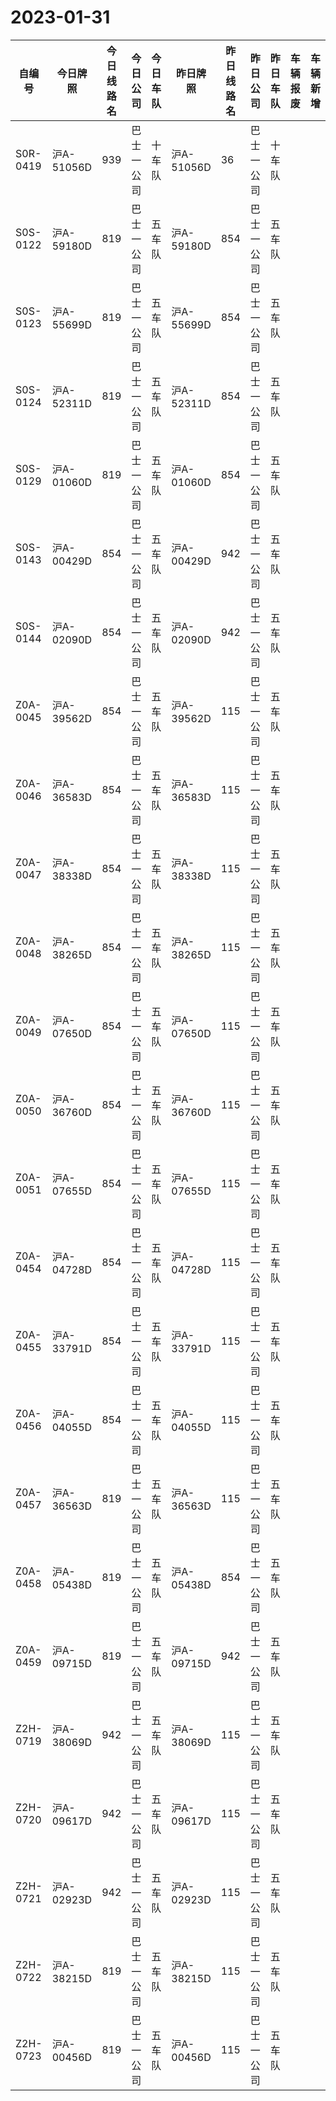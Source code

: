 # 2023-01-31
| 自编号      | 今日牌照      | 今日线路名 | 今日公司  | 今日车队 | 昨日牌照      | 昨日线路名 | 昨日公司  | 昨日车队 | 车辆报废 | 车辆新增 | 线路更改  | 车队更改 | 公司更改 | 牌照更改 |
|----------|-----------|-------|-------|------|-----------|-------|-------|------|------|------|-------|------|------|------|
| S0R-0419 | 沪A-51056D | 939   | 巴士一公司 | 十车队  | 沪A-51056D | 36    | 巴士一公司 | 十车队  |      |      | 3线路更改 |      |      |      |
| S0S-0122 | 沪A-59180D | 819   | 巴士一公司 | 五车队  | 沪A-59180D | 854   | 巴士一公司 | 五车队  |      |      | 3线路更改 |      |      |      |
| S0S-0123 | 沪A-55699D | 819   | 巴士一公司 | 五车队  | 沪A-55699D | 854   | 巴士一公司 | 五车队  |      |      | 3线路更改 |      |      |      |
| S0S-0124 | 沪A-52311D | 819   | 巴士一公司 | 五车队  | 沪A-52311D | 854   | 巴士一公司 | 五车队  |      |      | 3线路更改 |      |      |      |
| S0S-0129 | 沪A-01060D | 819   | 巴士一公司 | 五车队  | 沪A-01060D | 854   | 巴士一公司 | 五车队  |      |      | 3线路更改 |      |      |      |
| S0S-0143 | 沪A-00429D | 854   | 巴士一公司 | 五车队  | 沪A-00429D | 942   | 巴士一公司 | 五车队  |      |      | 3线路更改 |      |      |      |
| S0S-0144 | 沪A-02090D | 854   | 巴士一公司 | 五车队  | 沪A-02090D | 942   | 巴士一公司 | 五车队  |      |      | 3线路更改 |      |      |      |
| Z0A-0045 | 沪A-39562D | 854   | 巴士一公司 | 五车队  | 沪A-39562D | 115   | 巴士一公司 | 五车队  |      |      | 3线路更改 |      |      |      |
| Z0A-0046 | 沪A-36583D | 854   | 巴士一公司 | 五车队  | 沪A-36583D | 115   | 巴士一公司 | 五车队  |      |      | 3线路更改 |      |      |      |
| Z0A-0047 | 沪A-38338D | 854   | 巴士一公司 | 五车队  | 沪A-38338D | 115   | 巴士一公司 | 五车队  |      |      | 3线路更改 |      |      |      |
| Z0A-0048 | 沪A-38265D | 854   | 巴士一公司 | 五车队  | 沪A-38265D | 115   | 巴士一公司 | 五车队  |      |      | 3线路更改 |      |      |      |
| Z0A-0049 | 沪A-07650D | 854   | 巴士一公司 | 五车队  | 沪A-07650D | 115   | 巴士一公司 | 五车队  |      |      | 3线路更改 |      |      |      |
| Z0A-0050 | 沪A-36760D | 854   | 巴士一公司 | 五车队  | 沪A-36760D | 115   | 巴士一公司 | 五车队  |      |      | 3线路更改 |      |      |      |
| Z0A-0051 | 沪A-07655D | 854   | 巴士一公司 | 五车队  | 沪A-07655D | 115   | 巴士一公司 | 五车队  |      |      | 3线路更改 |      |      |      |
| Z0A-0454 | 沪A-04728D | 854   | 巴士一公司 | 五车队  | 沪A-04728D | 115   | 巴士一公司 | 五车队  |      |      | 3线路更改 |      |      |      |
| Z0A-0455 | 沪A-33791D | 854   | 巴士一公司 | 五车队  | 沪A-33791D | 115   | 巴士一公司 | 五车队  |      |      | 3线路更改 |      |      |      |
| Z0A-0456 | 沪A-04055D | 854   | 巴士一公司 | 五车队  | 沪A-04055D | 115   | 巴士一公司 | 五车队  |      |      | 3线路更改 |      |      |      |
| Z0A-0457 | 沪A-36563D | 819   | 巴士一公司 | 五车队  | 沪A-36563D | 115   | 巴士一公司 | 五车队  |      |      | 3线路更改 |      |      |      |
| Z0A-0458 | 沪A-05438D | 819   | 巴士一公司 | 五车队  | 沪A-05438D | 854   | 巴士一公司 | 五车队  |      |      | 3线路更改 |      |      |      |
| Z0A-0459 | 沪A-09715D | 819   | 巴士一公司 | 五车队  | 沪A-09715D | 942   | 巴士一公司 | 五车队  |      |      | 3线路更改 |      |      |      |
| Z2H-0719 | 沪A-38069D | 942   | 巴士一公司 | 五车队  | 沪A-38069D | 115   | 巴士一公司 | 五车队  |      |      | 3线路更改 |      |      |      |
| Z2H-0720 | 沪A-09617D | 942   | 巴士一公司 | 五车队  | 沪A-09617D | 115   | 巴士一公司 | 五车队  |      |      | 3线路更改 |      |      |      |
| Z2H-0721 | 沪A-02923D | 942   | 巴士一公司 | 五车队  | 沪A-02923D | 115   | 巴士一公司 | 五车队  |      |      | 3线路更改 |      |      |      |
| Z2H-0722 | 沪A-38215D | 819   | 巴士一公司 | 五车队  | 沪A-38215D | 115   | 巴士一公司 | 五车队  |      |      | 3线路更改 |      |      |      |
| Z2H-0723 | 沪A-00456D | 819   | 巴士一公司 | 五车队  | 沪A-00456D | 115   | 巴士一公司 | 五车队  |      |      | 3线路更改 |
